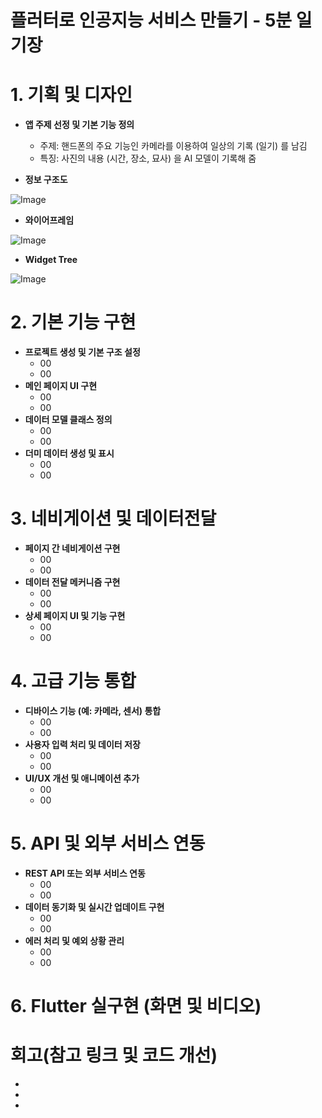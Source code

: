 # 플러터로 인공지능 서비스 만들기  - 5분 일기장

# 1. 기획 및 디자인
- **앱 주제 선정 및 기본 기능 정의**
    - 주제: 핸드폰의 주요 기능인 카메라를 이용하여 일상의 기록 (일기) 를 남김
    - 특징: 사진의 내용 (시간, 장소, 묘사) 을 AI 모델이 기록해 줌
      
- **정보 구조도**

![Image](https://github.com/user-attachments/assets/30842346-d7cf-472b-ba9c-094d041d6d14)

- **와이어프레임**

![Image](https://github.com/user-attachments/assets/b2d285fb-f2a6-4cc1-8d63-3a2cf1329f32)

- **Widget Tree**

![Image](https://github.com/user-attachments/assets/5618a189-0c2e-404f-bfd0-f855c4eca5f6)

# 2. 기본 기능 구현
- **프로젝트 생성 및 기본 구조 설정**
    - 00
    - 00
- **메인 페이지 UI 구현**
    - 00
    - 00
- **데이터 모델 클래스 정의**
    - 00
    - 00
- **더미 데이터 생성 및 표시**
    - 00
    - 00
    
# 3. 네비게이션 및 데이터전달
- **페이지 간 네비게이션 구현**
    - 00
    - 00
- **데이터 전달 메커니즘 구현**
    - 00
    - 00
- **상세 페이지 UI 및 기능 구현**
    - 00
    - 00
  
# 4. 고급 기능 통합
- **디바이스 기능 (예: 카메라, 센서) 통합**
    - 00
    - 00
- **사용자 입력 처리 및 데이터 저장**
    - 00
    - 00
- **UI/UX 개선 및 애니메이션 추가**
    - 00
    - 00

# 5. API 및 외부 서비스 연동
 - **REST API 또는 외부 서비스 연동**
    - 00
    - 00
 - **데이터 동기화 및 실시간 업데이트 구현**
    - 00
    - 00
 - **에러 처리 및 예외 상황 관리**
    - 00
    - 00
      
# 6. Flutter 실구현 (화면 및 비디오)


# 회고(참고 링크 및 코드 개선)
  -
  -
  -
